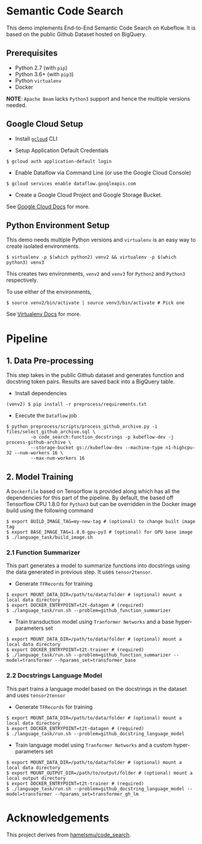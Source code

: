 # Semantic Code Search

This demo implements End-to-End Semantic Code Search on Kubeflow. It is based on the public
Github Dataset hosted on BigQuery.

## Prerequisites

* Python 2.7 (with `pip`)
* Python 3.6+ (with `pip3`)
* Python `virtualenv`
* Docker

**NOTE**: `Apache Beam` lacks `Python3` support and hence the multiple versions needed.

## Google Cloud Setup

* Install [`gcloud`](https://cloud.google.com/sdk/gcloud/) CLI

* Setup Application Default Credentials 
```
$ gcloud auth application-default login
```

* Enable Dataflow via Command Line (or use the Google Cloud Console)
```
$ gcloud services enable dataflow.googleapis.com
```

* Create a Google Cloud Project and Google Storage Bucket.

See [Google Cloud Docs](https://cloud.google.com/docs/) for more.

## Python Environment Setup

This demo needs multiple Python versions and `virtualenv` is an easy way to
create isolated environments.

```
$ virtualenv -p $(which python2) venv2 && virtualenv -p $(which python3) venv3 
```

This creates two environments, `venv2` and `venv3` for `Python2` and `Python3` respectively.

To use either of the environments,

```
$ source venv2/bin/activate | source venv3/bin/activate # Pick one
```

See [Virtualenv Docs](https://virtualenv.pypa.io/en/stable/) for more. 

# Pipeline

## 1. Data Pre-processing

This step takes in the public Github dataset and generates function and docstring token pairs.
Results are saved back into a BigQuery table.

* Install dependencies
```
(venv2) $ pip install -r preprocess/requirements.txt
```

* Execute the `Dataflow` job
```
$ python preprocess/scripts/process_github_archive.py -i files/select_github_archive.sql \
         -o code_search:function_docstrings -p kubeflow-dev -j process-github-archive \
         --storage-bucket gs://kubeflow-dev --machine-type n1-highcpu-32 --num-workers 16 \
         --max-num-workers 16
```

## 2. Model Training

A `Dockerfile` based on Tensorflow is provided along which has all the dependencies for this part of the pipeline. 
By default, the based off Tensorflow CPU 1.8.0 for `Python3` but can be overridden in the Docker image build using
the following command

```
$ export BUILD_IMAGE_TAG=my-new-tag # (optional) to change built image tag
$ export BASE_IMAGE_TAG=1.8.0-gpu-py3 # (optional) for GPU base image
$ ./language_task/build_image.sh
```

### 2.1 Function Summarizer

This part generates a model to summarize functions into docstrings using the data generated in previous
step. It uses `tensor2tensor`.

* Generate `TFRecords` for training
```
$ export MOUNT_DATA_DIR=/path/to/data/folder # (optional) mount a local data directory
$ export DOCKER_ENTRYPOINT=t2t-datagen # (required)
$ ./language_task/run.sh --problem=github_function_summarizer
```

* Train transduction model using `Tranformer Networks` and a base hyper-parameters set
```
$ export MOUNT_DATA_DIR=/path/to/data/folder # (optional) mount a local data directory
$ export DOCKER_ENTRYPOINT=t2t-trainer # (required)
$ ./language_task/run.sh --problem=github_function_summarizer --model=transformer --hparams_set=transformer_base
```

### 2.2 Docstrings Language Model

This part trains a language model based on the docstrings in the dataset and uses `tensor2tensor`

* Generate `TFRecords` for training
```
$ export MOUNT_DATA_DIR=/path/to/data/folder # (optional) mount a local data directory
$ export DOCKER_ENTRYPOINT=t2t-datagen # (required)
$ ./language_task/run.sh --problem=github_docstring_language_model
```

* Train language model using `Tranformer Networks` and a custom hyper-parameters set
```
$ export MOUNT_DATA_DIR=/path/to/data/folder # (optional) mount a local data directory
$ export MOUNT_OUTPUT_DIR=/path/to/output/folder # (optional) mount a local output directory
$ export DOCKER_ENTRYPOINT=t2t-trainer # (required)
$ ./language_task/run.sh --problem=github_docstring_language_model --model=transformer --hparams_set=transformer_gh_lm
```

# Acknowledgements

This project derives from [hamelsmu/code_search](https://github.com/hamelsmu/code_search).
